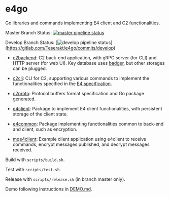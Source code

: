 # e4go

Go libraries and commands implementing E4 client and C2 functionalities.

Master Branch Status: [![master pipeline status](https://gitlab.com/Teserakt/e4go/badges/master/pipeline.svg)](https://gitlab.com/Teserakt/e4go/commits/master)

Develop Branch Status: [![develop pipeline status](https://gitlab.com/Teserakt/e4go/badges/develop/pipeline.svg)]
(https://gitlab.com/Teserakt/e4go/commits/develop)

* [c2backend](cmd/c2backend/): C2 back-end application, with gRPC server (for CLI) and HTTP server (for web UI). Key database uses [badger](https://github.com/dgraph-io/badger), but other storages can be plugged.

* [c2cli](cmd/c2cli/): CLI for C2, supporting various commands to implement the functionalities specified in the [E4 specification](https://gitlab.com/Teserakt/documentation/blob/master/E4.md).

* [c2proto](pkg/c2proto/): Protocol buffers format specification and Go package generated.

* [e4client](pkg/e4client/): Package to implement E4 client functionalities, with persistent storage of the client state.

* [e4common](pkg/e4common/): Package implementing functionalities common to back-end and client, such as encryption.

* [mqe4client](mqe4client/): Example client application using e4client to receive commands, encrypt messages published, and decrypt messages received.


Build with `scripts/build.sh`.

Test with `scripts/test.sh`.

Release with `scripts/release.sh` (in branch master only).

Demo following instructions in [DEMO.md](docs/DEMO.md).

